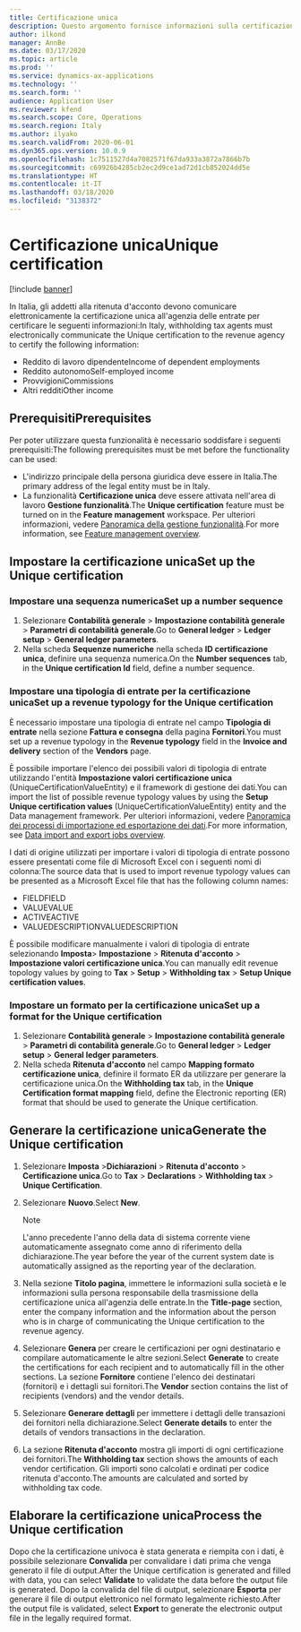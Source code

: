 ```yaml
---
title: Certificazione unica
description: Questo argomento fornisce informazioni sulla certificazione unica per le società in Italia.
author: ilkond
manager: AnnBe
ms.date: 03/17/2020
ms.topic: article
ms.prod: ''
ms.service: dynamics-ax-applications
ms.technology: ''
ms.search.form: ''
audience: Application User
ms.reviewer: kfend
ms.search.scope: Core, Operations
ms.search.region: Italy
ms.author: ilyako
ms.search.validFrom: 2020-06-01
ms.dyn365.ops.version: 10.0.9
ms.openlocfilehash: 1c7511527d4a7082571f67da933a3872a7866b7b
ms.sourcegitcommit: c69926b4285cb2ec2d9ce1ad72d1cb852024dd5e
ms.translationtype: HT
ms.contentlocale: it-IT
ms.lasthandoff: 03/18/2020
ms.locfileid: "3138372"
---
```

# <a name="unique-certification"></a><span data-ttu-id="620da-103">Certificazione unica</span><span class="sxs-lookup"><span data-stu-id="620da-103">Unique certification</span></span>

[!include [banner](../includes/banner.md)]

<span data-ttu-id="620da-104">In Italia, gli addetti alla ritenuta d'acconto devono comunicare elettronicamente la certificazione unica all'agenzia delle entrate per certificare le seguenti informazioni:</span><span class="sxs-lookup"><span data-stu-id="620da-104">In Italy, withholding tax agents must electronically communicate the Unique certification to the revenue agency to certify the following information:</span></span>

- <span data-ttu-id="620da-105">Reddito di lavoro dipendente</span><span class="sxs-lookup"><span data-stu-id="620da-105">Income of dependent employments</span></span>
- <span data-ttu-id="620da-106">Reddito autonomo</span><span class="sxs-lookup"><span data-stu-id="620da-106">Self-employed income</span></span>
- <span data-ttu-id="620da-107">Provvigioni</span><span class="sxs-lookup"><span data-stu-id="620da-107">Commissions</span></span>
- <span data-ttu-id="620da-108">Altri redditi</span><span class="sxs-lookup"><span data-stu-id="620da-108">Other income</span></span>

## <a name="prerequisites"></a><span data-ttu-id="620da-109">Prerequisiti</span><span class="sxs-lookup"><span data-stu-id="620da-109">Prerequisites</span></span>

<span data-ttu-id="620da-110">Per poter utilizzare questa funzionalità è necessario soddisfare i seguenti prerequisiti:</span><span class="sxs-lookup"><span data-stu-id="620da-110">The following prerequisites must be met before the functionality can be used:</span></span>

- <span data-ttu-id="620da-111">L'indirizzo principale della persona giuridica deve essere in Italia.</span><span class="sxs-lookup"><span data-stu-id="620da-111">The primary address of the legal entity must be in Italy.</span></span>
- <span data-ttu-id="620da-112">La funzionalità **Certificazione unica** deve essere attivata nell'area di lavoro **Gestione funzionalità**.</span><span class="sxs-lookup"><span data-stu-id="620da-112">The **Unique certification** feature must be turned on in the **Feature management** workspace.</span></span> <span data-ttu-id="620da-113">Per ulteriori informazioni, vedere [Panoramica della gestione funzionalità](../../fin-and-ops/get-started/feature-management/feature-management-overview.md).</span><span class="sxs-lookup"><span data-stu-id="620da-113">For more information, see [Feature management overview](../../fin-and-ops/get-started/feature-management/feature-management-overview.md).</span></span>

## <a name="set-up-the-unique-certification"></a><span data-ttu-id="620da-114">Impostare la certificazione unica</span><span class="sxs-lookup"><span data-stu-id="620da-114">Set up the Unique certification</span></span>

### <a name="set-up-a-number-sequence"></a><span data-ttu-id="620da-115">Impostare una sequenza numerica</span><span class="sxs-lookup"><span data-stu-id="620da-115">Set up a number sequence</span></span>

1. <span data-ttu-id="620da-116">Selezionare **Contabilità generale** \> **Impostazione contabilità generale** \> **Parametri di contabilità generale**.</span><span class="sxs-lookup"><span data-stu-id="620da-116">Go to **General ledger** \> **Ledger setup** \> **General ledger parameters**.</span></span>
2. <span data-ttu-id="620da-117">Nella scheda **Sequenze numeriche** nella scheda **ID certificazione unica**, definire una sequenza numerica.</span><span class="sxs-lookup"><span data-stu-id="620da-117">On the **Number sequences** tab, in the **Unique certification Id** field, define a number sequence.</span></span>

### <a name="set-up-a-revenue-typology-for-the-unique-certification"></a><span data-ttu-id="620da-118">Impostare una tipologia di entrate per la certificazione unica</span><span class="sxs-lookup"><span data-stu-id="620da-118">Set up a revenue typology for the Unique certification</span></span>

<span data-ttu-id="620da-119">È necessario impostare una tipologia di entrate nel campo **Tipologia di entrate** nella sezione **Fattura e consegna** della pagina **Fornitori**.</span><span class="sxs-lookup"><span data-stu-id="620da-119">You must set up a revenue typology in the **Revenue typology** field in the **Invoice and delivery** section of the **Vendors** page.</span></span>

<span data-ttu-id="620da-120">È possibile importare l'elenco dei possibili valori di tipologia di entrate utilizzando l'entità **Impostazione valori certificazione unica** (UniqueCertificationValueEntity) e il framework di gestione dei dati.</span><span class="sxs-lookup"><span data-stu-id="620da-120">You can import the list of possible revenue typology values by using the **Setup Unique certification values** (UniqueCertificationValueEntity) entity and the Data management framework.</span></span> <span data-ttu-id="620da-121">Per ulteriori informazioni, vedere [Panoramica dei processi di importazione ed esportazione dei dati](../../dev-itpro/data-entities/data-import-export-job.md).</span><span class="sxs-lookup"><span data-stu-id="620da-121">For more information, see [Data import and export jobs overview](../../dev-itpro/data-entities/data-import-export-job.md).</span></span>

<span data-ttu-id="620da-122">I dati di origine utilizzati per importare i valori di tipologia di entrate possono essere presentati come file di Microsoft Excel con i seguenti nomi di colonna:</span><span class="sxs-lookup"><span data-stu-id="620da-122">The source data that is used to import revenue typology values can be presented as a Microsoft Excel file that has the following column names:</span></span>

- <span data-ttu-id="620da-123">FIELD</span><span class="sxs-lookup"><span data-stu-id="620da-123">FIELD</span></span>
- <span data-ttu-id="620da-124">VALUE</span><span class="sxs-lookup"><span data-stu-id="620da-124">VALUE</span></span>
- <span data-ttu-id="620da-125">ACTIVE</span><span class="sxs-lookup"><span data-stu-id="620da-125">ACTIVE</span></span>
- <span data-ttu-id="620da-126">VALUEDESCRIPTION</span><span class="sxs-lookup"><span data-stu-id="620da-126">VALUEDESCRIPTION</span></span>

<span data-ttu-id="620da-127">È possibile modificare manualmente i valori di tipologia di entrate selezionando **Imposta**\> **Impostazione** \> **Ritenuta d'acconto** \> **Impostazione valori certificazione unica**.</span><span class="sxs-lookup"><span data-stu-id="620da-127">You can manually edit revenue topology values by going to **Tax** \> **Setup** \> **Withholding tax** \> **Setup Unique certification values**.</span></span>

### <a name="set-up-a-format-for-the-unique-certification"></a><span data-ttu-id="620da-128">Impostare un formato per la certificazione unica</span><span class="sxs-lookup"><span data-stu-id="620da-128">Set up a format for the Unique certification</span></span>

1. <span data-ttu-id="620da-129">Selezionare **Contabilità generale** \> **Impostazione contabilità generale** \> **Parametri di contabilità generale**.</span><span class="sxs-lookup"><span data-stu-id="620da-129">Go to **General ledger** \> **Ledger setup** \> **General ledger parameters**.</span></span>
2. <span data-ttu-id="620da-130">Nella scheda **Ritenuta d'acconto** nel campo **Mapping formato certificazione unica**, definire il formato ER da utilizzare per generare la certificazione unica.</span><span class="sxs-lookup"><span data-stu-id="620da-130">On the **Withholding tax** tab, in the **Unique Certification format mapping** field, define the Electronic reporting (ER) format that should be used to generate the Unique certification.</span></span>

## <a name="generate-the-unique-certification"></a><span data-ttu-id="620da-131">Generare la certificazione unica</span><span class="sxs-lookup"><span data-stu-id="620da-131">Generate the Unique certification</span></span>

1. <span data-ttu-id="620da-132">Selezionare **Imposta** \>**Dichiarazioni** \> **Ritenuta d'acconto** \> **Certificazione unica**.</span><span class="sxs-lookup"><span data-stu-id="620da-132">Go to **Tax** \> **Declarations** \> **Withholding tax** \> **Unique Certification**.</span></span>
2. <span data-ttu-id="620da-133">Selezionare **Nuovo**.</span><span class="sxs-lookup"><span data-stu-id="620da-133">Select **New**.</span></span>

    > [!NOTE]
    > <span data-ttu-id="620da-134">L'anno precedente l'anno della data di sistema corrente viene automaticamente assegnato come anno di riferimento della dichiarazione.</span><span class="sxs-lookup"><span data-stu-id="620da-134">The year before the year of the current system date is automatically assigned as the reporting year of the declaration.</span></span>

3. <span data-ttu-id="620da-135">Nella sezione **Titolo pagina**, immettere le informazioni sulla società e le informazioni sulla persona responsabile della trasmissione della certificazione unica all'agenzia delle entrate.</span><span class="sxs-lookup"><span data-stu-id="620da-135">In the **Title-page** section, enter the company information and the information about the person who is in charge of communicating the Unique certification to the revenue agency.</span></span>
4. <span data-ttu-id="620da-136">Selezionare **Genera** per creare le certificazioni per ogni destinatario e compilare automaticamente le altre sezioni.</span><span class="sxs-lookup"><span data-stu-id="620da-136">Select **Generate** to create the certifications for each recipient and to automatically fill in the other sections.</span></span> <span data-ttu-id="620da-137">La sezione **Fornitore** contiene l'elenco dei destinatari (fornitori) e i dettagli sui fornitori.</span><span class="sxs-lookup"><span data-stu-id="620da-137">The **Vendor** section contains the list of recipients (vendors) and the vendor details.</span></span>
5. <span data-ttu-id="620da-138">Selezionare **Generare dettagli** per immettere i dettagli delle transazioni dei fornitori nella dichiarazione.</span><span class="sxs-lookup"><span data-stu-id="620da-138">Select **Generate details** to enter the details of vendors transactions in the declaration.</span></span>
6. <span data-ttu-id="620da-139">La sezione **Ritenuta d'acconto** mostra gli importi di ogni certificazione dei fornitori.</span><span class="sxs-lookup"><span data-stu-id="620da-139">The **Withholding tax** section shows the amounts of each vendor certification.</span></span> <span data-ttu-id="620da-140">Gli importi sono calcolati e ordinati per codice ritenuta d'acconto.</span><span class="sxs-lookup"><span data-stu-id="620da-140">The amounts are calculated and sorted by withholding tax code.</span></span>

## <a name="process-the-unique-certification"></a><span data-ttu-id="620da-141">Elaborare la certificazione unica</span><span class="sxs-lookup"><span data-stu-id="620da-141">Process the Unique certification</span></span>

<span data-ttu-id="620da-142">Dopo che la certificazione univoca è stata generata e riempita con i dati, è possibile selezionare **Convalida** per convalidare i dati prima che venga generato il file di output.</span><span class="sxs-lookup"><span data-stu-id="620da-142">After the Unique certification is generated and filled with data, you can select **Validate** to validate the data before the output file is generated.</span></span> <span data-ttu-id="620da-143">Dopo la convalida del file di output, selezionare **Esporta** per generare il file di output elettronico nel formato legalmente richiesto.</span><span class="sxs-lookup"><span data-stu-id="620da-143">After the output file is validated, select **Export** to generate the electronic output file in the legally required format.</span></span>

